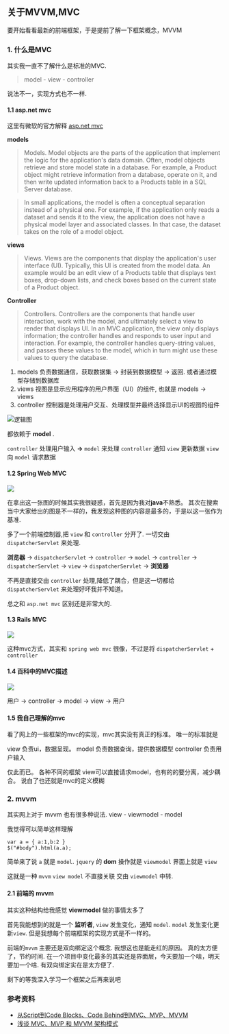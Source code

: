 ## 关于MVVM,MVC

要开始看看最新的前端框架，于是提前了解一下框架概念，MVVM

### 1. 什么是MVC

其实我一直不了解什么是标准的MVC. 

> model - view - controller

说法不一，实现方式也不一样.

#### 1.1 **asp.net mvc**
这里有微软的官方解释 [asp.net mvc](https://docs.microsoft.com/en-us/previous-versions/aspnet/dd381412(v=vs.108))

**models**

>    Models. Model objects are the parts of the application that implement the logic for the application's data domain. Often, model objects retrieve and store model state in a database. For example, a Product object might retrieve information from a database, operate on it, and then write updated information back to a Products table in a SQL Server database.

>    In small applications, the model is often a conceptual separation instead of a physical one. For example, if the application only reads a dataset and sends it to the view, the application does not have a physical model layer and associated classes. In that case, the dataset takes on the role of a model object.

**views**

>   Views. Views are the components that display the application's user interface (UI). Typically, this UI is created from the model data. An example would be an edit view of a Products table that displays text boxes, drop-down lists, and check boxes based on the current state of a Product object.

**Controller**

>    Controllers. Controllers are the components that handle user interaction, work with the model, and ultimately select a view to render that displays UI. In an MVC application, the view only displays information; the controller handles and responds to user input and interaction. For example, the controller handles query-string values, and passes these values to the model, which in turn might use these values to query the database.

1. models 负责数据通信，获取数据集 -> 封装到数据模型 -> 返回. 或者通过模型存储到数据库
2. views 视图是显示应用程序的用户界面（UI）的组件, 也就是 models -> views
3. controller 控制器是处理用户交互、处理模型并最终选择显示UI的视图的组件

![逻辑图](https://docs.microsoft.com/en-us/previous-versions/aspnet/images/dd381412.mvc_despattern%28vs.108%29.png)

都依赖于 **model** .

`controller` 处理用户输入 **->** `model` 来处理
`controller` 通知 `view` 更新数据
`view` 向 `model` 请求数据

#### 1.2 **Spring Web MVC**

![](https://timgsa.baidu.com/timg?image&quality=80&size=b9999_10000&sec=1545986910&di=e6350d3a021a13b5e16ec1d2c8207ccb&imgtype=jpg&er=1&src=http%3A%2F%2Fwww.th7.cn%2Fd%2Ffile%2Fp%2F2014%2F10%2F30%2F2a85df199ee871e2c698fdc539830a3a.png)

在拿出这一张图的时候其实我很疑惑，首先是因为我对**java**不熟悉。
其次在搜索当中大家给出的图是不一样的，我发现这种图的内容是最多的，于是以这一张作为基准.

多了一个前端控制器,把 `view` 和 `controller` 分开了. 一切交由 `dispatcherServlet` 来处理.

**浏览器** -> `dispatcherServlet` -> `controller` -> `model` -> `controller` -> `dispatcherServlet` -> `view` -> `dispatcherServlet` -> **浏览器**

不再是直接交由 `controller` 处理,降低了耦合，但是这一切都给 `dispatcherServlet` 来处理好坏我并不知道。

总之和 `asp.net mvc` 区别还是非常大的.

#### 1.3  **Rails MVC**

![](https://upload-images.jianshu.io/upload_images/3167335-85332e17ac84ff7b.png?imageMogr2/auto-orient/strip%7CimageView2/2/w/300)

这种mvc方式，其实和 `spring web mvc` 很像，不过是将 `dispatcherServlet` + `controller` 

#### 1.4 **百科中的MVC描述**

![](https://raw.githubusercontent.com/Draveness/analyze/master/contents/architecture/images/mvx/MVC-in-Wikipedia.jpg)

用户 -> controller -> model -> view -> 用户

#### 1.5 我自己理解的mvc

看了网上的一些框架的mvc的实现，mvc其实没有真正的标准。
唯一的标准就是 

view 负责ui，数据呈现。
model 负责数据查询，提供数据模型
controller 负责用户输入

仅此而已。 各种不同的框架 view可以直接请求model，也有的的要分离，减少耦合。 说白了也还就是mvc的定义模糊

### 2. mvvm
 
其实网上对于 mvvm 也有很多种说法.
view - viewmodel - model

我觉得可以简单这样理解
```
var a = { a:1,b:2 } 
$("#body").html(a.a);
```
简单来了说
`a` 就是 `model`.
`jquery` 的 **dom** 操作就是 `viewmodel`
界面上就是 `view`

这就是一种 `mvvm`
`view model` 不直接关联 交由 `viewmodel` 中转.

#### 2.1 前端的 mvvm

其实这种结构给我感觉 **viewmodel** 做的事情太多了

首先我能想到的就是一个 **监听者**, `view` 发生变化，通知 `model`. `model` 发生变化更新`view`. 但是我想每个前端框架的实现方式是不一样的。

前端的`mvvm` 主要还是双向绑定这个概念. 我想这也是能走红的原因。 真的太方便了，节约时间. 
在一个项目中变化最多的其实还是界面层，今天要加一个啥，明天要加一个啥. 有双向绑定实在是太方便了.

剩下的等我深入学习一个框架之后再来说吧


### 参考资料
- [从Script到Code Blocks、Code Behind到MVC、MVP、MVVM](https://www.cnblogs.com/indream/p/3602348.html)
- [浅谈 MVC、MVP 和 MVVM 架构模式](https://draveness.me/mvx)